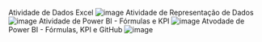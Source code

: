 Atividade de Dados Excel
![image](https://github.com/user-attachments/assets/5ddef9c4-2f06-4b99-9ce3-922007d4d690)
Atividade de Representação de Dados 
![image](https://github.com/user-attachments/assets/e8ed409b-9fca-49cb-97c9-b2be5a7c6483)
Atividade de Power BI - Fórmulas e KPI
![image](https://github.com/user-attachments/assets/888363c4-4990-4b60-b039-b855ffeb768c)
Atvodade de Power BI - Fórmulas, KPI e GitHub 
![image](https://github.com/user-attachments/assets/d016a83c-a834-4e62-8790-cc40b9f97871)
